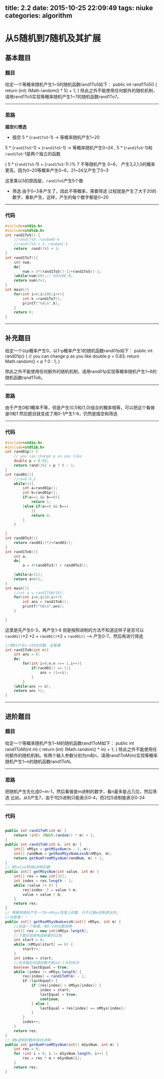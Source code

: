 title: 2.2
date: 2015-10-25 22:09:49
tags: niuke
categories: algorithm
---

# 从5随机到7随机及其扩展
## 基本题目
  
### 题目
给定一个等概率随机产生1~5的随机函数rand1To5如下：
public int rand1To5() {
return (int) (Math.random() * 5) + 1;
}
除此之外不能使用任何额外的随机机制，请用rand1To5实现等概率随机产生1~7的随机函数rand1To7。

  

---

<!--more-->

### 思路

**插空**和**筛选**

- 插空
5 * (`rand1To5`-1) -> 等概率随机产生1~20

5 * (`rand1To5`-1) + (`rand1To5`-1) -> 等概率随机产生0~24 ,
5 * (`rand1To5`-1)和 `rand1To5`-1是两个独立的函数

( 5 * (`rand1To5`-1) + (`rand1To5`-1) )% 7  不等随机产生 0~6，
产生3,2,1,0的概率更高，因为0~20等概率产生0~6，21~24又产生了0~3

这里乘以5的原因是，`rand1To5`产生5个数

- 筛选
由于0~3多产生了，因此不等概率，需要筛选
过程就是产生了大于20的数字，重新产生，这样，产生的每个数字都是0~20
---
### 代码
```c++
#include<stdio.h>
#include<stdlib.h>
int rand1To5() {
	//rand()%5，random0-4
	//rand()%5 + 1，random1-5 
	return  rand()%5 + 1;
}
int rand1To7(){
	int num;
	do{
		num = 5*(rand1To5()-1)+rand1To5()-1;
	}while(num>20);//´óÓÚ20É¸Ñ¡ 
	return num%7+1;
}
int main(){
	for(int i=0;i<200;i++){
		int k =rand1To7();
		printf("%d\n",k);
	}
	return 0;
}

```
---

## 补充题目
给定一个以p概率产生0，以1-p概率产生1的随机函数rand01p如下：
public int rand01p() {
// you can change p as you like
double p = 0.83;
return Math.random() < p ? 0 : 1;
}

除此之外不能使用任何额外的随机机制，请用rand01p实现等概率随机产生1~6的随机函数rand1To6。

---

### 思路
由于产生0和1概率不等，但是产生(0,1)和(1,0)组合的概率相等，可以把这个看做是0和1
然后题目就变成了用0-1产生1-6，仍然是插空和筛选

---
### 代码
```c++
#include<stdio.h>
#include<stdlib.h>
int rand01p() {
	// you can change p as you like
	double p = 0.83;
	return rand()%2 < p ? 0 : 1;
}
int rand01(){
	//rand 0,1
	while(1){
		int a=rand01p();
		int b=rand01p();
		if(a==1 && b==0){
			return 1;
		}else if(a==0 && b==1
			){
			return 0;
		}
	}
	
}
int rand0To3(){
	return rand01()*2+rand01();
}
int rand1To6(){
	int a;
	do{
		a = 4*rand0To3() + rand0To3();
		
	}while(a>11);
	return a%6+1;
}
int main(){
	//int a = rand1ToN(10);
	for(int i=0;i<10;i++){
		int ans = rand1To6();
		printf("%d\n",ans);
	}
	
}
```
这里是先产生0-3，再产生1-6
但是按照进制的方法不知道这样子是否可以
`rand01()`\*2 \*2 + `rand01()`*2 + `rand01()` —> 产生0-7，然后再进行筛选


```c++
//用01产生1-n的任何数，没看懂
int rand1ToN(int n){
	int ans = 0;
	do{
		for(int i=0;n;n >>= 1,i++){
			if(rand01() == 1){
				ans = (1<<i);
			}
		}
	}while(ans >= n);
	return ans +1;
}

```
---
## 进阶题目

### 题目
给定一个等概率随机产生1~M的随机函数rand1ToM如下：
public int rand1ToM(int m) {
return (int) (Math.random() * m) + 1;
}
除此之外不能使用任何额外的随机机制。有两个输入参数分别为m和n，请用rand1ToM(m)实现等概率随机产生1~n的随机函数rand1ToN。

---

### 思路
把随机产生先化成0~m-1，然后看做是m进制的数字，看n最多能占几位，然后筛选
比如，从5产生7，由于1位5进制只能表示0-4，而2位5进制能表示0-24

--- 

### 代码
```java 

public int rand1ToM(int m) {
	return (int) (Math.random() * m) + 1;
}
public int rand1ToN(int n, int m) {
	int[] nMSys = getMSysNum(n - 1, m);
	int[] randNum = getRanMSysNumLessN(nMSys, m);
	return getNumFromMSysNum(randNum, m) + 1;
}
// 把value转成m进制的数
public int[] getMSysNum(int value, int m) {
	int[] res = new int[32];
	int index = res.length - 1;
	while (value != 0) {
		res[index--] = value % m;
		value = value / m;
	}
	return res;
}
// 等概率随机产生一个0~nMsys范围上的数，只不过是m进制表达的。
//没看懂！！
public int[] getRanMSysNumLessN(int[] nMSys, int m) {
	//创造一个新数，和n-1的位数相等
	int[] res = new int[nMSys.length];
	//下面应该是构造新数的过程
	int start = 0;
	while (nMSys[start] == 0) {
		start++;
	}
	int index = start;
	//应该最后创造的数不能比n-1大的标志
	boolean lastEqual = true;
	while (index != nMSys.length) {
		res[index] = rand1ToM(m) - 1;
		if (lastEqual) {
			if (res[index] > nMSys[index]) {
				index = start;
				lastEqual = true;
				continue;
			} else {
				lastEqual = res[index] == nMSys[index];
			}
		}
		index++;
	}
	return res;
}
// 把m进制的数转成10进制
public int getNumFromMSysNum(int[] mSysNum, int m) {
	int res = 0;
	for (int i = 0; i != mSysNum.length; i++) {
		res = res * m + mSysNum[i];
	}
	return res;
}
```
